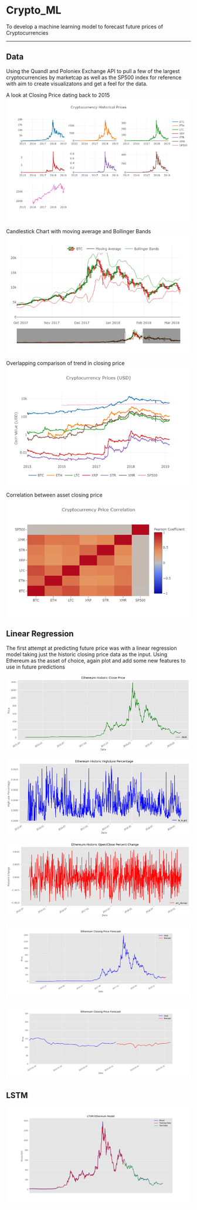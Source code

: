 # Crypto_ML
To develop a machine learning model to forecast future prices of Cryptocurrencies
____________________________________________________________________________________

## Data
Using the Quandl and Poloniex Exchange API to pull a few of the largest cryptocurrencies by marketcap as well as the SP500 index for reference with aim to create visualizatons and get a feel for the data.

A look at Closing Price dating back to 2015
![alt text](images/Crypto_Close_Subplot.png)

Candlestick Chart with moving average and Bollinger Bands
![alt text](images/Candlestick_BTC.png)

Overlapping comparison of trend in closing price
![alt text](images/Crypto_Log_Prices.png)

Correlation between asset closing price
![alt text](images/Heatmap_Correlation.png)

## Linear Regression
The first attempt at predicting future price was with a linear regression model taking just the historic closing price data as the input. Using Ethereum as the asset of choice, again plot and add some new features to use in future predictions

![alt text](images/Eth_Close.png)

![alt text](images/Eth_HL_Perc.png)

![alt text](images/Eth_OC_Perc.png)

![alt text](images/Ethereum_Forecast.png)

![alt text](images/Ethereum_Forecast_zoom.png)

## LSTM

![alt text](images/LTSM.png)
